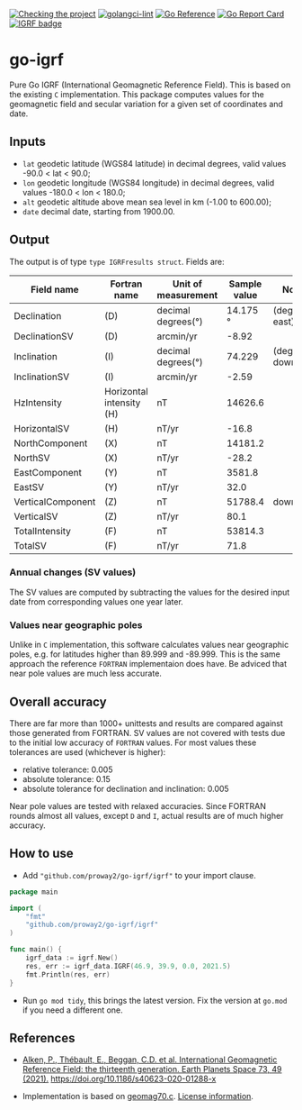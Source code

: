 [![Checking the project](https://github.com/proway2/go-igrf/actions/workflows/main.yml/badge.svg)](https://github.com/proway2/go-igrf/actions/workflows/main.yml)
[![golangci-lint](https://github.com/proway2/go-igrf/actions/workflows/golangci-lint.yml/badge.svg)](https://github.com/proway2/go-igrf/actions/workflows/golangci-lint.yml)
[![Go Reference](https://pkg.go.dev/badge/github.com/proway2/go-igrf.svg)](https://pkg.go.dev/github.com/proway2/go-igrf)
[![Go Report Card](https://goreportcard.com/badge/github.com/proway2/go-igrf)](https://goreportcard.com/report/github.com/proway2/go-igrf)
[![IGRF badge](https://badgen.net/static/IGRF%20model/14th/green)](https://www.ncei.noaa.gov/products/international-geomagnetic-reference-field)

# go-igrf
Pure Go IGRF (International Geomagnetic Reference Field). This is based on the existing `C` implementation. This package computes values for the geomagnetic field and secular variation for a given set of coordinates and date.

## Inputs

- `lat` geodetic latitude (WGS84 latitude) in decimal degrees, valid values -90.0 < lat < 90.0;
- `lon` geodetic longitude (WGS84 longitude) in decimal degrees, valid values -180.0 < lon < 180.0;
- `alt` geodetic altitude above mean sea level in km (-1.00 to 600.00);
- `date` decimal date, starting from 1900.00.

## Output

The output is of type `type IGRFresults struct`. Fields are:

|Field name|Fortran name|Unit of measurement|Sample value|Notes|
|-|-|-|-|-|
|Declination|(D)|decimal degrees(°)|14.175 °|(degrees east)|
|DeclinationSV|(D)|arcmin/yr|-8.92||
|Inclination|(I)|decimal degrees(°)|74.229|(degrees down)
|InclinationSV|(I)|arcmin/yr|-2.59||
|HzIntensity|Horizontal intensity (H)|nT|14626.6||
|HorizontalSV|(H)|nT/yr|-16.8||
|NorthComponent|(X)|nT|14181.2||
|NorthSV|(X)|nT/yr|-28.2||
|EastComponent|(Y)|nT|3581.8||
|EastSV|(Y)|nT/yr|32.0||
|VerticalComponent|(Z)|nT|51788.4|downward|
|VerticalSV|(Z)|nT/yr|80.1||
|TotalIntensity|(F)|nT|53814.3||
|TotalSV|(F)|nT/yr|71.8||

### Annual changes (SV values)

The SV values are computed by subtracting the values for the desired input date from corresponding values one year later.

### Values near geographic poles

Unlike in `C` implementation, this software calculates values near geographic poles, e.g. for latitudes higher than 89.999 and -89.999. This is the same approach the reference `FORTRAN` implementaion does have. Be adviced that near pole values are much less accurate.

## Overall accuracy

There are far more than 1000+ unittests and results are compared against those generated from FORTRAN. SV values are not covered with tests due to the initial low accuracy of `FORTRAN` values. For most values these tolerances are used (whichever is higher):
- relative tolerance: 0.005
- absolute tolerance: 0.15
- absolute tolerance for declination and inclination: 0.005

Near pole values are tested with relaxed accuracies. Since FORTRAN rounds almost all values, except `D` and `I`, actual results are of much higher accuracy.

## How to use

- Add `"github.com/proway2/go-igrf/igrf"` to your import clause.

```go
package main

import (
	"fmt"
	"github.com/proway2/go-igrf/igrf"
)

func main() {
	igrf_data := igrf.New()
	res, err := igrf_data.IGRF(46.9, 39.9, 0.0, 2021.5)
	fmt.Println(res, err)
}
```

- Run `go mod tidy`, this brings the latest version. Fix the version at `go.mod` if you need a different one.

## References

- [Alken, P., Thébault, E., Beggan, C.D. et al. International Geomagnetic Reference Field: the thirteenth generation. Earth Planets Space 73, 49 (2021).](https://rdcu.be/cKqZv) https://doi.org/10.1186/s40623-020-01288-x

- Implementation is based on [geomag70.c](https://www.ngdc.noaa.gov/IAGA/vmod/geomag70_linux.tar.gz). [License information](https://www.ngdc.noaa.gov/IAGA/vmod/geomag70_license.html).
